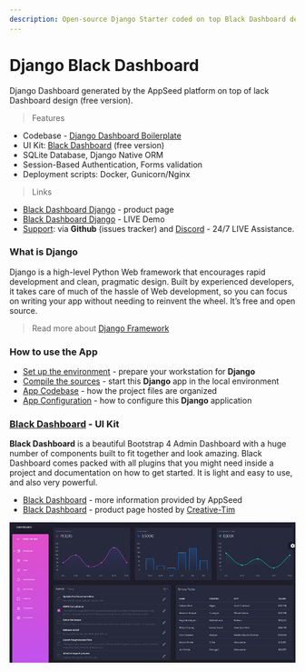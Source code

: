 ```yaml
---
description: Open-source Django Starter coded on top Black Dashboard design (free version).
---
```


# Django Black Dashboard

Django Dashboard generated by the AppSeed platform on top of lack Dashboard design \(free version\).

> Features

* Codebase - [Django Dashboard Boilerplate](../../boilerplate-code/django-dashboard.md)
* UI Kit: [Black Dashboard](../../content/bootstrap-template/black-dashboard.md) \(free version\)  
* SQLite Database, Django Native ORM
* Session-Based Authentication, Forms validation
* Deployment scripts: Docker, Gunicorn/Nginx 

> Links

* [Black Dashboard Django](https://appseed.us/admin-dashboards/django-dashboard-black) - product page
* [Black Dashboard Django](https://django-black-dashboard.appseed-srv1.com/) - LIVE Demo
* [Support](https://appseed.us/support):  via **Github** \(issues tracker\) and [Discord](https://discord.gg/fZC6hup) - 24/7 LIVE Assistance. 



### What is Django

Django is a high-level Python Web framework that encourages rapid development and clean, pragmatic design. Built by experienced developers, it takes care of much of the hassle of Web development, so you can focus on writing your app without needing to reinvent the wheel. It’s free and open source.

> Read more about [Django Framework](../../content/what-is/django.md)



### How to use the App

* [Set up the environment](../../boilerplate-code/django-dashboard.md#environment-1) - prepare your workstation for **Django**
* [Compile the sources](../../boilerplate-code/django-dashboard.md#build-the-app-1) - start this **Django** app in the local environment
* [App Codebase](../../boilerplate-code/django-dashboard.md#app-codebase) - how the project files are organized
* [App Configuration](../../boilerplate-code/django-dashboard.md#app-configuration) - how to configure this **Django** application



### [**Black Dashboard**](https://appseed.gitbook.io/docs/content/bootstrap-template/black-dashboard) - UI Kit <a id="black-dashboard-ui-kit"></a>

**Black Dashboard** is a beautiful Bootstrap 4 Admin Dashboard with a huge number of components built to fit together and look amazing. Black Dashboard comes packed with all plugins that you might need inside a project and documentation on how to get started. It is light and easy to use, and also very powerful.

* ​[Black Dashboard](https://appseed.gitbook.io/docs/content/bootstrap-template/black-dashboard) - more information provided by AppSeed
* ​[Black Dashboard](https://bit.ly/2L0W6Z7) - product page hosted by [Creative-Tim](https://appseed.gitbook.io/docs/content/partners/creative-tim)​

![Black Dashboard - Free Dashboard template.](../../.gitbook/assets/docs-black-dashboard-screen.jpg)

